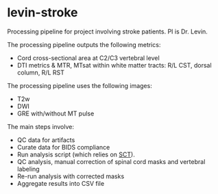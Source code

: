 # levin-stroke

Processing pipeline for project involving stroke patients. PI is Dr. Levin.

The processing pipeline outputs the following metrics:

- Cord cross-sectional area at C2/C3 vertebral level
- DTI metrics & MTR, MTsat within white matter tracts: R/L CST, dorsal column, R/L RST

The processing pipeline uses the following images:

- T2w
- DWI
- GRE with/without MT pulse

The main steps involve:

- QC data for artifacts
- Curate data for BIDS compliance
- Run analysis script (which relies on [SCT](https://spinalcordtoolbox.com/)).
- QC analysis, manual correction of spinal cord masks and vertebral labeling
- Re-run analysis with corrected masks
- Aggregate results into CSV file
